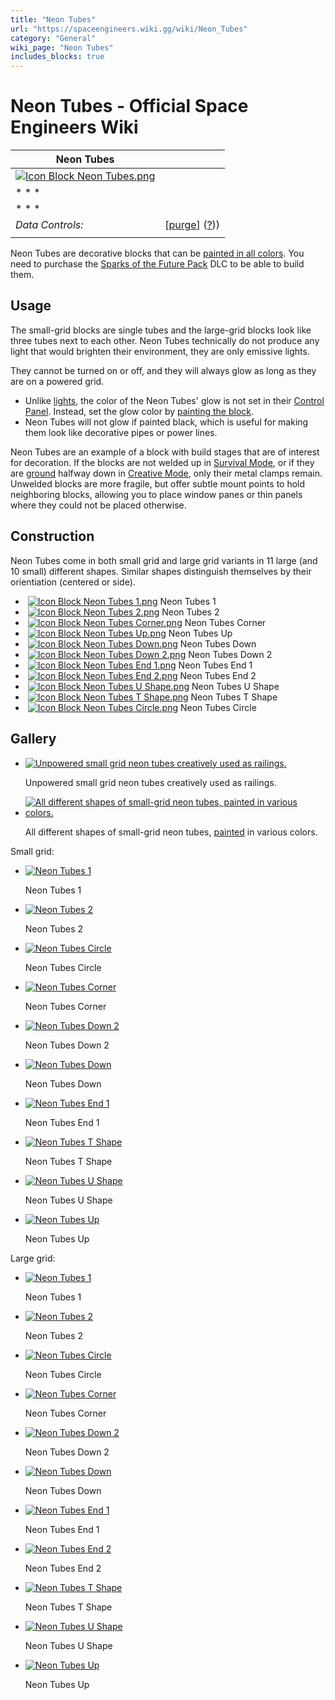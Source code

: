 ```yaml
---
title: "Neon Tubes"
url: "https://spaceengineers.wiki.gg/wiki/Neon_Tubes"
category: "General"
wiki_page: "Neon Tubes"
includes_blocks: true
---
```


# Neon Tubes - Official Space Engineers Wiki

| Neon Tubes |     |
| --- | --- |
| [![Icon Block Neon Tubes.png](https://spaceengineers.wiki.gg/images/8/86/Icon_Block_Neon_Tubes.png?8297a2)](https://spaceengineers.wiki.gg/wiki/File:Icon_Block_Neon_Tubes.png) |     |
| * * * |     |
| * * * |     |
| _Data Controls:_ | \[[purge](https://spaceengineers.wiki.gg/wiki/Neon_Tubes?action=purge)\] ([?](https://spaceengineers.wiki.gg/wiki/Template:Info_Block))) |
|     |     |

Neon Tubes are decorative blocks that can be [painted in all colors](https://spaceengineers.wiki.gg/wiki/Color "Color"). You need to purchase the [Sparks of the Future Pack](https://spaceengineers.wiki.gg/wiki/Sparks_of_the_Future_Pack "Sparks of the Future Pack") DLC to be able to build them.

## Usage

The small-grid blocks are single tubes and the large-grid blocks look like three tubes next to each other. Neon Tubes technically do not produce any light that would brighten their environment, they are only emissive lights.

They cannot be turned on or off, and they will always glow as long as they are on a powered grid.

*   Unlike [lights](https://spaceengineers.wiki.gg/wiki/Interior_Light "Interior Light"), the color of the Neon Tubes' glow is not set in their [Control Panel](https://spaceengineers.wiki.gg/wiki/Control_Panel_Screen "Control Panel Screen"). Instead, set the glow color by [painting the block](https://spaceengineers.wiki.gg/wiki/Color "Color").
*   Neon Tubes will not glow if painted black, which is useful for making them look like decorative pipes or power lines.

Neon Tubes are an example of a block with build stages that are of interest for decoration. If the blocks are not welded up in [Survival Mode](https://spaceengineers.wiki.gg/wiki/Survival_Mode "Survival Mode"), or if they are [ground](https://spaceengineers.wiki.gg/wiki/Grinder_\(Tool\) "Grinder (Tool)") halfway down in [Creative Mode](https://spaceengineers.wiki.gg/wiki/Creative_Mode "Creative Mode"), only their metal clamps remain. Unwelded blocks are more fragile, but offer subtle mount points to hold neighboring blocks, allowing you to place window panes or thin panels where they could not be placed otherwise.

## Construction

Neon Tubes come in both small grid and large grid variants in 11 large (and 10 small) different shapes. Similar shapes distinguish themselves by their orientiation (centered or side).

*    [![Icon Block Neon Tubes 1.png](https://spaceengineers.wiki.gg/images/thumb/2/2a/Icon_Block_Neon_Tubes_1.png/21px-Icon_Block_Neon_Tubes_1.png?c8c105)](https://spaceengineers.wiki.gg/wiki/Neon_Tubes_1 "Neon Tubes 1") Neon Tubes 1
*    [![Icon Block Neon Tubes 2.png](https://spaceengineers.wiki.gg/images/thumb/f/f9/Icon_Block_Neon_Tubes_2.png/21px-Icon_Block_Neon_Tubes_2.png?9013b0)](https://spaceengineers.wiki.gg/wiki/Neon_Tubes_2 "Neon Tubes 2") Neon Tubes 2
*    [![Icon Block Neon Tubes Corner.png](https://spaceengineers.wiki.gg/images/thumb/d/de/Icon_Block_Neon_Tubes_Corner.png/21px-Icon_Block_Neon_Tubes_Corner.png?29ee0e)](https://spaceengineers.wiki.gg/wiki/Neon_Tubes_Corner "Neon Tubes Corner") Neon Tubes Corner
*    [![Icon Block Neon Tubes Up.png](https://spaceengineers.wiki.gg/images/thumb/d/d7/Icon_Block_Neon_Tubes_Up.png/21px-Icon_Block_Neon_Tubes_Up.png?ec8cc7)](https://spaceengineers.wiki.gg/wiki/Neon_Tubes_Up "Neon Tubes Up") Neon Tubes Up
*    [![Icon Block Neon Tubes Down.png](https://spaceengineers.wiki.gg/images/thumb/8/85/Icon_Block_Neon_Tubes_Down.png/21px-Icon_Block_Neon_Tubes_Down.png?3003ab)](https://spaceengineers.wiki.gg/wiki/Neon_Tubes_Down "Neon Tubes Down") Neon Tubes Down
*    [![Icon Block Neon Tubes Down 2.png](https://spaceengineers.wiki.gg/images/thumb/7/7f/Icon_Block_Neon_Tubes_Down_2.png/21px-Icon_Block_Neon_Tubes_Down_2.png?2baff3)](https://spaceengineers.wiki.gg/wiki/Neon_Tubes_Down_2 "Neon Tubes Down 2") Neon Tubes Down 2
*    [![Icon Block Neon Tubes End 1.png](https://spaceengineers.wiki.gg/images/thumb/3/33/Icon_Block_Neon_Tubes_End_1.png/21px-Icon_Block_Neon_Tubes_End_1.png?19361f)](https://spaceengineers.wiki.gg/wiki/Neon_Tubes_End_1 "Neon Tubes End 1") Neon Tubes End 1
*    [![Icon Block Neon Tubes End 2.png](https://spaceengineers.wiki.gg/images/thumb/b/b2/Icon_Block_Neon_Tubes_End_2.png/21px-Icon_Block_Neon_Tubes_End_2.png?743710)](https://spaceengineers.wiki.gg/wiki/Neon_Tubes_End_2 "Neon Tubes End 2") Neon Tubes End 2
*    [![Icon Block Neon Tubes U Shape.png](https://spaceengineers.wiki.gg/images/thumb/e/ee/Icon_Block_Neon_Tubes_U_Shape.png/21px-Icon_Block_Neon_Tubes_U_Shape.png?1a887e)](https://spaceengineers.wiki.gg/wiki/Neon_Tubes_U_Shape "Neon Tubes U Shape") Neon Tubes U Shape
*    [![Icon Block Neon Tubes T Shape.png](https://spaceengineers.wiki.gg/images/thumb/c/c6/Icon_Block_Neon_Tubes_T_Shape.png/21px-Icon_Block_Neon_Tubes_T_Shape.png?e332f5)](https://spaceengineers.wiki.gg/wiki/Neon_Tubes_T_Shape "Neon Tubes T Shape") Neon Tubes T Shape
*    [![Icon Block Neon Tubes Circle.png](https://spaceengineers.wiki.gg/images/thumb/f/f7/Icon_Block_Neon_Tubes_Circle.png/21px-Icon_Block_Neon_Tubes_Circle.png?e43e63)](https://spaceengineers.wiki.gg/wiki/Neon_Tubes_Circle "Neon Tubes Circle") Neon Tubes Circle

## Gallery

*   [![Unpowered small grid neon tubes creatively used as railings.](https://spaceengineers.wiki.gg/images/thumb/1/18/Neon-tubes-as-railings.png/110px-Neon-tubes-as-railings.png?30ff2d)](https://spaceengineers.wiki.gg/wiki/File:Neon-tubes-as-railings.png "Unpowered small grid neon tubes creatively used as railings.")
    
    Unpowered small grid neon tubes creatively used as railings.
    

*   [![All different shapes of small-grid neon tubes, painted in various colors.](https://spaceengineers.wiki.gg/images/thumb/d/d4/Neon_Tubes.png/120px-Neon_Tubes.png?587016)](https://spaceengineers.wiki.gg/wiki/File:Neon_Tubes.png "All different shapes of small-grid neon tubes, painted in various colors.")
    
    All different shapes of small-grid neon tubes, [painted](https://spaceengineers.wiki.gg/wiki/Color "Color") in various colors.
    

Small grid:

*   [![Neon Tubes 1](https://spaceengineers.wiki.gg/images/thumb/9/92/Neon_Tubes_1_small.png/120px-Neon_Tubes_1_small.png?2b65ad)](https://spaceengineers.wiki.gg/wiki/File:Neon_Tubes_1_small.png "Neon Tubes 1")
    
    Neon Tubes 1
    
*   [![Neon Tubes 2](https://spaceengineers.wiki.gg/images/thumb/a/a8/Neon_Tubes_2_small.png/120px-Neon_Tubes_2_small.png?c9dccd)](https://spaceengineers.wiki.gg/wiki/File:Neon_Tubes_2_small.png "Neon Tubes 2")
    
    Neon Tubes 2
    
*   [![Neon Tubes Circle](https://spaceengineers.wiki.gg/images/thumb/d/d3/Neon_Tubes_Circle_small.png/120px-Neon_Tubes_Circle_small.png?8297a2)](https://spaceengineers.wiki.gg/wiki/File:Neon_Tubes_Circle_small.png "Neon Tubes Circle")
    
    Neon Tubes Circle
    
*   [![Neon Tubes Corner](https://spaceengineers.wiki.gg/images/thumb/2/21/Neon_Tubes_Corner_small.png/120px-Neon_Tubes_Corner_small.png?e55a68)](https://spaceengineers.wiki.gg/wiki/File:Neon_Tubes_Corner_small.png "Neon Tubes Corner")
    
    Neon Tubes Corner
    
*   [![Neon Tubes Down 2](https://spaceengineers.wiki.gg/images/thumb/8/8a/Neon_Tubes_Down_2_small.png/120px-Neon_Tubes_Down_2_small.png?454844)](https://spaceengineers.wiki.gg/wiki/File:Neon_Tubes_Down_2_small.png "Neon Tubes Down 2")
    
    Neon Tubes Down 2
    
*   [![Neon Tubes Down](https://spaceengineers.wiki.gg/images/thumb/6/65/Neon_Tubes_Down_small.png/120px-Neon_Tubes_Down_small.png?ae7d9a)](https://spaceengineers.wiki.gg/wiki/File:Neon_Tubes_Down_small.png "Neon Tubes Down")
    
    Neon Tubes Down
    
*   [![Neon Tubes End 1](https://spaceengineers.wiki.gg/images/thumb/1/15/Neon_Tubes_End_1_small.png/120px-Neon_Tubes_End_1_small.png?72a61d)](https://spaceengineers.wiki.gg/wiki/File:Neon_Tubes_End_1_small.png "Neon Tubes End 1")
    
    Neon Tubes End 1
    
*   [![Neon Tubes T Shape](https://spaceengineers.wiki.gg/images/thumb/5/53/Neon_Tubes_T_Shape_small.png/120px-Neon_Tubes_T_Shape_small.png?8dde8e)](https://spaceengineers.wiki.gg/wiki/File:Neon_Tubes_T_Shape_small.png "Neon Tubes T Shape")
    
    Neon Tubes T Shape
    
*   [![Neon Tubes U Shape](https://spaceengineers.wiki.gg/images/thumb/e/e6/Neon_Tubes_U_Shape_small.png/120px-Neon_Tubes_U_Shape_small.png?28da7b)](https://spaceengineers.wiki.gg/wiki/File:Neon_Tubes_U_Shape_small.png "Neon Tubes U Shape")
    
    Neon Tubes U Shape
    
*   [![Neon Tubes Up](https://spaceengineers.wiki.gg/images/thumb/f/fd/Neon_Tubes_Up_small.png/120px-Neon_Tubes_Up_small.png?92fd69)](https://spaceengineers.wiki.gg/wiki/File:Neon_Tubes_Up_small.png "Neon Tubes Up")
    
    Neon Tubes Up
    

Large grid:

*   [![Neon Tubes 1](https://spaceengineers.wiki.gg/images/thumb/2/2a/Icon_Block_Neon_Tubes_1.png/120px-Icon_Block_Neon_Tubes_1.png?c8c105)](https://spaceengineers.wiki.gg/wiki/File:Icon_Block_Neon_Tubes_1.png "Neon Tubes 1")
    
    Neon Tubes 1
    
*   [![Neon Tubes 2](https://spaceengineers.wiki.gg/images/thumb/f/f9/Icon_Block_Neon_Tubes_2.png/120px-Icon_Block_Neon_Tubes_2.png?9013b0)](https://spaceengineers.wiki.gg/wiki/File:Icon_Block_Neon_Tubes_2.png "Neon Tubes 2")
    
    Neon Tubes 2
    
*   [![Neon Tubes Circle](https://spaceengineers.wiki.gg/images/thumb/f/f7/Icon_Block_Neon_Tubes_Circle.png/120px-Icon_Block_Neon_Tubes_Circle.png?e43e63)](https://spaceengineers.wiki.gg/wiki/File:Icon_Block_Neon_Tubes_Circle.png "Neon Tubes Circle")
    
    Neon Tubes Circle
    
*   [![Neon Tubes Corner](https://spaceengineers.wiki.gg/images/thumb/d/de/Icon_Block_Neon_Tubes_Corner.png/120px-Icon_Block_Neon_Tubes_Corner.png?29ee0e)](https://spaceengineers.wiki.gg/wiki/File:Icon_Block_Neon_Tubes_Corner.png "Neon Tubes Corner")
    
    Neon Tubes Corner
    
*   [![Neon Tubes Down 2](https://spaceengineers.wiki.gg/images/thumb/7/7f/Icon_Block_Neon_Tubes_Down_2.png/120px-Icon_Block_Neon_Tubes_Down_2.png?2baff3)](https://spaceengineers.wiki.gg/wiki/File:Icon_Block_Neon_Tubes_Down_2.png "Neon Tubes Down 2")
    
    Neon Tubes Down 2
    
*   [![Neon Tubes Down](https://spaceengineers.wiki.gg/images/thumb/8/85/Icon_Block_Neon_Tubes_Down.png/120px-Icon_Block_Neon_Tubes_Down.png?3003ab)](https://spaceengineers.wiki.gg/wiki/File:Icon_Block_Neon_Tubes_Down.png "Neon Tubes Down")
    
    Neon Tubes Down
    
*   [![Neon Tubes End 1](https://spaceengineers.wiki.gg/images/thumb/3/33/Icon_Block_Neon_Tubes_End_1.png/120px-Icon_Block_Neon_Tubes_End_1.png?19361f)](https://spaceengineers.wiki.gg/wiki/File:Icon_Block_Neon_Tubes_End_1.png "Neon Tubes End 1")
    
    Neon Tubes End 1
    
*   [![Neon Tubes End 2](https://spaceengineers.wiki.gg/images/thumb/b/b2/Icon_Block_Neon_Tubes_End_2.png/120px-Icon_Block_Neon_Tubes_End_2.png?743710)](https://spaceengineers.wiki.gg/wiki/File:Icon_Block_Neon_Tubes_End_2.png "Neon Tubes End 2")
    
    Neon Tubes End 2
    
*   [![Neon Tubes T Shape](https://spaceengineers.wiki.gg/images/thumb/c/c6/Icon_Block_Neon_Tubes_T_Shape.png/120px-Icon_Block_Neon_Tubes_T_Shape.png?e332f5)](https://spaceengineers.wiki.gg/wiki/File:Icon_Block_Neon_Tubes_T_Shape.png "Neon Tubes T Shape")
    
    Neon Tubes T Shape
    
*   [![Neon Tubes U Shape](https://spaceengineers.wiki.gg/images/thumb/e/ee/Icon_Block_Neon_Tubes_U_Shape.png/120px-Icon_Block_Neon_Tubes_U_Shape.png?1a887e)](https://spaceengineers.wiki.gg/wiki/File:Icon_Block_Neon_Tubes_U_Shape.png "Neon Tubes U Shape")
    
    Neon Tubes U Shape
    
*   [![Neon Tubes Up](https://spaceengineers.wiki.gg/images/thumb/d/d7/Icon_Block_Neon_Tubes_Up.png/120px-Icon_Block_Neon_Tubes_Up.png?ec8cc7)](https://spaceengineers.wiki.gg/wiki/File:Icon_Block_Neon_Tubes_Up.png "Neon Tubes Up")
    
    Neon Tubes Up
    
